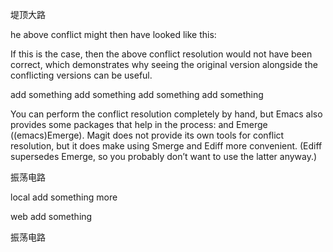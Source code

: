 堤顶大路

he above conflict might then have looked like this:

If this is the case, then the above conflict resolution would not have been
correct, which demonstrates why seeing the original version alongside the
conflicting versions can be useful.

add something
add something
add something
add something

You can perform the conflict resolution completely by hand, but Emacs also
provides some packages that help in the process:  and
Emerge ((emacs)Emerge). Magit does not provide its own tools for conflict
resolution, but it does make using Smerge and Ediff more convenient. (Ediff
supersedes Emerge, so you probably don’t want to use the latter anyway.)


振荡电路


local add something more

web add something

振荡电路


